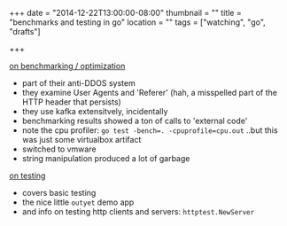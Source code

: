 +++
date = "2014-12-22T13:00:00-08:00"
thumbnail = ""
title = "benchmarks and testing in go"
location = ""
tags = ["watching", "go", "drafts"]

+++

[on benchmarking / optimization](https://www.youtube.com/watch?v=JkgQJrodSpI#t=94)

* part of their anti-DDOS system
* they examine User Agents and 'Referer' (hah, a misspelled part of the HTTP header that persists)
* they use kafka extensitvely, incidentally
* benchmarking results showed a ton of calls to 'external code'
* note the cpu profiler: `go test -bench=. -cpuprofile=cpu.out`
..but this was just some virtualbox artifact
* switched to vmware
* string manipulation produced a lot of garbage


[on testing](https://www.youtube.com/watch?v=ndmB0bj7eyw)

* covers basic testing
* the nice little `outyet` demo app
* and info on testing http clients and servers: `httptest.NewServer`
